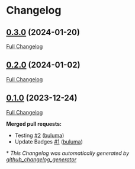 # Changelog

## [0.3.0](https://github.com/buluma/ansible-role-bareos_fd/tree/0.3.0) (2024-01-20)

[Full Changelog](https://github.com/buluma/ansible-role-bareos_fd/compare/0.2.0...0.3.0)

## [0.2.0](https://github.com/buluma/ansible-role-bareos_fd/tree/0.2.0) (2024-01-02)

[Full Changelog](https://github.com/buluma/ansible-role-bareos_fd/compare/0.1.0...0.2.0)

## [0.1.0](https://github.com/buluma/ansible-role-bareos_fd/tree/0.1.0) (2023-12-24)

[Full Changelog](https://github.com/buluma/ansible-role-bareos_fd/compare/8a651a8926d4f44e107ec945fc96e8e1bb5879c2...0.1.0)

**Merged pull requests:**

- Testing [\#2](https://github.com/buluma/ansible-role-bareos_fd/pull/2) ([buluma](https://github.com/buluma))
- Update Badges [\#1](https://github.com/buluma/ansible-role-bareos_fd/pull/1) ([buluma](https://github.com/buluma))



\* *This Changelog was automatically generated by [github_changelog_generator](https://github.com/github-changelog-generator/github-changelog-generator)*
